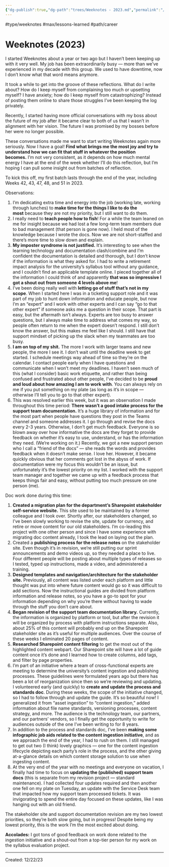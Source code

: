 ```yaml
---
{"dg-publish":true,"dg-path":"trees/Weeknotes - 2023.md","permalink":"/trees/weeknotes-2023/","created":"2024-12-14T13:48:24.460-05:00","updated":"2025-03-18T20:11:58.367-04:00"}
---
```


#type/weeknotes #max/lessons-learned #path/career 
# Weeknotes (2023)

I started Weeknotes about a year or two ago but I haven’t been keeping up with it very well. My job has been extraordinarily busy — more than we’ve experienced in my decade with this group. We used to have downtime, now I don’t know what that word means anymore.

It took a while to get into the groove of these reflections. What do I write about? How do I keep myself from complaining too much or upsetting myself? I have anxiety; how do I keep myself from catastrophizing? Instead of posting them online to share those struggles I’ve been keeping the log privately.

Recently, I started having more official conversations with my boss about the future of my job after it became clear to both of us that I wasn’t in alignment with her vision. The future I was promised by my bosses before her were no longer possible.

These conversations made me want to start writing Weeknotes again more seriously. Now I have a goal! **Find what brings me the most joy and try to understand how we can fit that stuff in whatever the position becomes.** I’m not very consistent, as it depends on how much mental energy I have at the end of the week whether I’ll do this reflection, but I’m hoping I can pull some insight out from batches of reflection.

To kick this off, my first batch lasts through the end of the year, including Weeks 42, 43, 47, 48, and 51 in 2023.

Observations:

1. I’m dedicating extra time and energy into the job (working late, working through lunches) to **make time for the things I like to do the most** because they are not my priority, but I still want to do them.
2. I really need to **teach people how to fish**! For a while the team leaned on me for insight because we had lost a few long-term team members due to bad management (that person is gone now). I held most of the knowledge because I wrote the docs. Now we are not short-staffed and there’s more time to slow down and explain.
3. **My imposter syndrome is not justified.** It’s interesting to see when the learning technology and documentation clash/combine and I’m confident the documentation is detailed and thorough, but I don’t know if the information is what they asked for. I had to write a retirement impact analysis for the university’s syllabus tool without any guidance, and I couldn’t find an applicable template online. I pieced together all of the information I could think of and apparently **that was so impressive I got a shout out from someone 4 levels above me**!
4. I’ve been doing really well with **letting go of stuff that’s not in my scope**. When I started here I was in a ticketing support role and it was part of my job to hunt down information and educate people, but now I’m an “expert” and I work with other experts and I can say “go to that other expert” if someone asks me a question in their scope. That part is easy, but the aftermath isn’t always. Experts are too busy to answer questions, but I always make time to address what comes my way, so people often return to me when the expert doesn’t respond. I still don’t know the answer, but this makes me feel like I should. I still have that support mindset of picking up the slack when my teammates are too busy.
5. **I am on top of my shit.** The more I work with larger teams and new people, the more I see it. I don’t wait until the deadline week to get started. I schedule meetings way ahead of time so they’re on the calendar. I contact people early when I have questions and communicate when I won’t meet my deadlines. I haven’t seen much of this (what I consider) basic work etiquette, and rather than being confused and frustrated about other people, I’ve decided to be **proud and loud about how amazing I am to work with**. You can always rely on me if you put something on my plate (as long as it’s in scope — otherwise I’ll tell you to go to that other expert).
6. This was resolved earlier this week, but it was an observation I made throughout this time period: **There wasn’t a good intake process for the support team documentation.** It’s a huge library of information and for the most part when people have questions they post in the Teams channel and someone addresses it. I go through and revise the docs every 2-3 years. Otherwise, I don’t get much feedback. Everyone is so blown away over how informative the docs are they forget to provide feedback on whether it’s easy to use, understand, or has the information they need. (We’re working on it.) Recently, we got a new support person who I call a “friend of the docs” — she reads the words and provides feedback when it doesn’t make sense. I love her. However, it became quickly obvious that her comments got lost in the abyss of work. If documentation were my focus this wouldn’t be an issue, but unfortunately it’s the lowest priority on my list. I worked with the support team manager and together we came up with a feedback process that keeps things fair and easy, without putting too much pressure on one person (me).

Doc work done during this time:

1. **Created a migration plan for the department’s Sharepoint stakeholder self-service website.** This site used to be maintained by a former colleague and I took over. Shortly after, our stakeholders changed, so I’ve been slowly working to revise the site, update for currency, and retire or move content for our old stakeholders. I’m co-leading this project with one other person and since I have some experience with migrating doc content already, I took the lead on laying out the plan.
2. Created a **publishing process for the release notes** on the stakeholder site. Even though it’s in revision, we’re still putting our sprint announcements and demo videos up, so they needed a place to live. Four different people will be posting about multiple types of releases so I tested, typed up instructions, made a video, and administered a training.
3. **Designed templates and navigation/architecture for the stakeholder site.** Previously, all content was listed under each platform and little thought was put into where future content would go so it was difficult to add sections. Now the instructional guides are divided from platform information and release notes, so you have a go-to spot for your information depending on why you’re there without having to wade through the stuff you don’t care about.
4. **Began revision of the support team documentation library.** Currently, the information is organized by platform or tool, but after the revision it will be organized by process with platform instructions separate. Also, about 25% of this content will probably end up on the Sharepoint stakeholder site as it’s useful for multiple audiences. Over the course of these weeks I eliminated 20 pages of content.
5. **Researched Sharepoint content filtering** to get the most out of the highlighted content webpart. Our Sharepoint site will have a lot of guide content once it’s done and I learned how to create columns, add tags, and filter by page properties.
6. I’m part of an initiative where a team of cross-functional experts are meeting to determine the university’s content ingestion and publishing processes. These guidelines were formulated years ago but there has been a lot of reorganization since then so we’re reviewing and updating. I volunteered early (and quickly) to **create and update the process and standards doc**. During these weeks, the scope of the initiative changed, so I had to follow through and update the guide. It’s so beautiful now! I generalized it from “asset ingestion” to “content ingestion,” added information about file name standards, versioning processes, content strategy, and more. The audience is the technology team, our partners, and our partners’ vendors, so I finally get the opportunity to write for audiences outside of the one I’ve been writing to for 8 years.
7. In addition to the process and standards doc, I’ve been **making some infographic job aids related to the content ingestion initiative**, and as we approach the end of the year, I had to rush on them. I still managed to get out two (I think) lovely graphics — one for the content ingestion lifecycle depicting each party’s role in the process, and the other giving at-a-glance details on which content storage solution to use when ingesting content.
8. At the very end of the year with no meetings and everyone on vacation, I finally had time to focus on **updating the (published) support team docs** (this is separate from my revision project — standard maintenance). I had collected four updates required and then another one fell on my plate on Tuesday, an update with the Service Desk team that impacted how my support team processed tickets. It was invigorating to spend the entire day focused on these updates, like I was hanging out with an old friend.

The stakeholder site and support documentation revision are my two lowest priorities, so they’re both slow going, but in progress! Despite being my lowest priority, this is the work I’m the most excited about doing.

**Accolades:** I got tons of good feedback on work done related to the ingestion initiative and a shout-out from a top-tier person for my work on the syllabus evaluation project.

---
Created: 12/22/23
